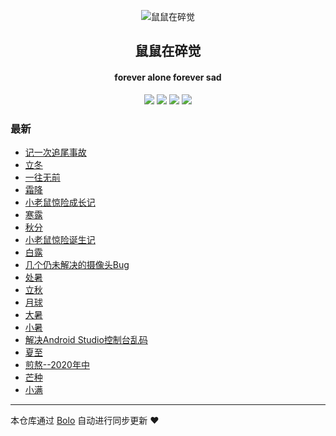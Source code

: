 <p align="center"><img alt="鼠鼠在碎觉" src="https://www.sszsj.top/images/favicon.png"></p><h2 align="center">
鼠鼠在碎觉
</h2>

<h4 align="center">forever alone forever sad</h4>
<p align="center"><a title="鼠鼠在碎觉" target="_blank" href="https://github.com/csfwff/bolo-blog"><img src="https://img.shields.io/github/last-commit/csfwff/bolo-blog.svg?style=flat-square&color=FF9900"></a>
<a title="GitHub repo size in bytes" target="_blank" href="https://github.com/csfwff/bolo-blog"><img src="https://img.shields.io/github/repo-size/csfwff/bolo-blog.svg?style=flat-square"></a>
<a title="Bolo Version" target="_blank" href="https://github.com/adlered/bolo-solo"><img src="https://img.shields.io/badge/bolo-v2.1 稳定版-f1e05a.svg?style=flat-square&color=blueviolet"></a>
<a title="Hits" target="_blank" href="https://github.com/88250/hits"><img src="https://hits.b3log.org/csfwff/bolo-blog.svg"></a></p>

### 最新

* [记一次追尾事故](https://sszsj.top/articles/2020/11/10/1604989504426.html)
* [立冬](https://sszsj.top/articles/2020/11/06/1604647066098.html)
* [一往无前](https://sszsj.top/articles/2020/10/10/1602293382243.html)
* [霜降](https://sszsj.top/articles/2020/10/21/1603280887949.html)
* [小老鼠惊险成长记](https://sszsj.top/articles/2020/10/14/1602638793372.html)
* [寒露](https://sszsj.top/articles/2020/10/08/1602160578584.html)
* [秋分](https://sszsj.top/articles/2020/09/22/1600779564582.html)
* [小老鼠惊险诞生记](https://sszsj.top/articles/2020/09/20/1600608317739.html)
* [白露](https://sszsj.top/articles/2020/09/07/1599459829614.html)
* [几个仍未解决的摄像头Bug](https://sszsj.top/articles/2020/09/02/1599037000020.html)
* [处暑](https://sszsj.top/articles/2020/08/21/1597995221991.html)
* [立秋](https://sszsj.top/articles/2020/08/07/1596775180835.html)
* [月球](https://sszsj.top/articles/2020/07/31/1596162836163.html)
* [大暑](https://sszsj.top/articles/2020/07/16/1594889698546.html)
* [小暑](https://sszsj.top/articles/2020/07/06/1594014031311.html)
* [解决Android Studio控制台乱码](https://sszsj.top/articles/2020/07/03/1593752646951.html)
* [夏至](https://sszsj.top/articles/2020/06/21/1592717601608.html)
* [煎熬--2020年中](https://sszsj.top/articles/2020/06/04/1591246385311.html)
* [芒种](https://sszsj.top/articles/2020/06/03/1591191974529.html)
* [小满](https://sszsj.top/articles/2020/05/16/1589638874716.html)



---

本仓库通过 [Bolo](https://github.com/adlered/bolo-solo) 自动进行同步更新 ❤️ 